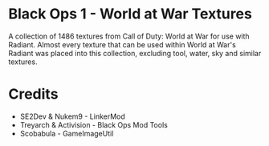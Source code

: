 # Black Ops 1 - World at War Textures
A collection of 1486 textures from Call of Duty: World at War for use with Radiant. Almost every texture that can be used within World at War's Radiant was placed into this collection, excluding tool, water, sky and similar textures.

# Credits
- SE2Dev & Nukem9 - LinkerMod
- Treyarch & Activision - Black Ops Mod Tools
- Scobabula - GameImageUtil
